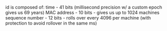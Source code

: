 id is composed of:
time - 41 bits (millisecond precision w/ a custom epoch gives us 69 years)
MAC  address - 10 bits - gives us up to 1024 machines
sequence number - 12 bits - rolls over every 4096 per machine (with protection to avoid rollover in the same ms)
